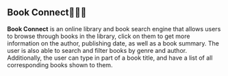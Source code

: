 ﻿## Book Connect📗📘📙

**Book Connect** is an online library and book search engine that allows users to browse through books in the library, click on them to get more information on the author, publishing date, as well as a book summary. The user is also able to search and filter books by genre and author. Additionally, the user can type in part of a book title, and have a list of all corresponding books shown to them.

